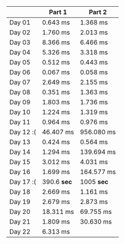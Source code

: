 |        | Part 1 | Part 2 |
|--------|--------|--------|
| Day 01 | 0.643 ms | 1.368 ms |
| Day 02 | 1.760 ms | 2.013 ms |
| Day 03 | 8.366 ms | 6.466 ms |
| Day 04 | 5.326 ms | 3.318 ms |
| Day 05 | 0.512 ms | 0.443 ms |
| Day 06 | 0.067 ms | 0.058 ms |
| Day 07 | 2.649 ms | 2.155 ms |
| Day 08 | 0.351 ms | 1.363 ms |
| Day 09 | 1.803 ms | 1.736 ms |
| Day 10 | 1.224 ms | 1.319 ms |
| Day 11 | 0.964 ms | 0.976 ms |
| Day 12 :( | 46.407 ms | 956.080 ms |
| Day 13 | 0.424 ms | 0.564 ms |
| Day 14 | 1.294 ms | 139.694 ms |
| Day 15 | 3.012 ms | 4.031 ms |
| Day 16 | 1.699 ms | 164.577 ms |
| Day 17 :( | 390.6 **sec** | 1005 **sec** |
| Day 18 | 2.669 ms | 1.161 ms |
| Day 19 | 2.679 ms | 2.873 ms |
| Day 20 | 18.311 ms | 69.755 ms |
| Day 21 | 1.809 ms | 30.630 ms |
| Day 22 | 6.313 ms | |
